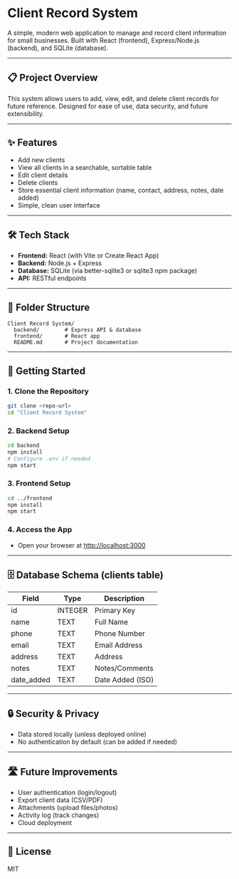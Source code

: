 # Client Record System

A simple, modern web application to manage and record client information for small businesses. Built with React (frontend), Express/Node.js (backend), and SQLite (database).

---

## 📋 Project Overview
This system allows users to add, view, edit, and delete client records for future reference. Designed for ease of use, data security, and future extensibility.

---

## ✨ Features
- Add new clients
- View all clients in a searchable, sortable table
- Edit client details
- Delete clients
- Store essential client information (name, contact, address, notes, date added)
- Simple, clean user interface

---

## 🛠️ Tech Stack
- **Frontend:** React (with Vite or Create React App)
- **Backend:** Node.js + Express
- **Database:** SQLite (via better-sqlite3 or sqlite3 npm package)
- **API:** RESTful endpoints

---

## 📁 Folder Structure
```
Client Record System/
  backend/        # Express API & database
  frontend/       # React app
  README.md       # Project documentation
```

---

## 🚀 Getting Started

### 1. Clone the Repository
```bash
git clone <repo-url>
cd "Client Record System"
```

### 2. Backend Setup
```bash
cd backend
npm install
# Configure .env if needed
npm start
```

### 3. Frontend Setup
```bash
cd ../frontend
npm install
npm start
```

### 4. Access the App
- Open your browser at [http://localhost:3000](http://localhost:3000)

---

## 🗄️ Database Schema (clients table)
| Field      | Type    | Description         |
|------------|---------|---------------------|
| id         | INTEGER | Primary Key         |
| name       | TEXT    | Full Name           |
| phone      | TEXT    | Phone Number        |
| email      | TEXT    | Email Address       |
| address    | TEXT    | Address             |
| notes      | TEXT    | Notes/Comments      |
| date_added | TEXT    | Date Added (ISO)    |

---

## 🔒 Security & Privacy
- Data stored locally (unless deployed online)
- No authentication by default (can be added if needed)

---

## 🛣️ Future Improvements
- User authentication (login/logout)
- Export client data (CSV/PDF)
- Attachments (upload files/photos)
- Activity log (track changes)
- Cloud deployment

---

## 🤝 License
MIT 